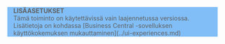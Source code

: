 <blockquote STYLE="background: #81BEF7;border-left:None"><b>LISÄASETUKSET</b><br />Tämä toiminto on käytettävissä vain laajennetussa versiossa. Lisätietoja on kohdassa [Business Central -sovelluksen käyttökokemuksen mukauttaminen](../ui-experiences.md) </blockquote>
